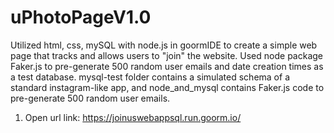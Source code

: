 # uPhotoPageV1.0
Utilized html, css, mySQL with node.js in goormIDE to create a simple web page that tracks and allows users to "join" the website. Used node package Faker.js to pre-generate 500 random user emails and date creation times as a test database.
mysql-test folder contains a simulated schema of a standard instagram-like app, and node_and_mysql contains Faker.js code to pre-generate 500 random user emails.
1. Open url link: https://joinuswebappsql.run.goorm.io/
